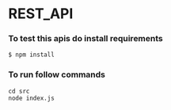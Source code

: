 # REST_API
### To test this apis do install requirements
```
$ npm install
```
### To run follow commands
```
cd src
node index.js
```

